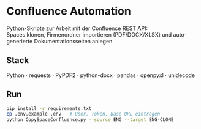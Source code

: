 # Confluence Automation

Python-Skripte zur Arbeit mit der Confluence REST API:  
Spaces klonen, Firmenordner importieren (PDF/DOCX/XLSX) und auto-generierte Dokumentationsseiten anlegen.

## Stack
Python · requests · PyPDF2 · python-docx · pandas · openpyxl · unidecode

## Run
```bash
pip install -r requirements.txt
cp .env.example .env   # User, Token, Base URL eintragen
python CopySpaceConfluence.py --source ENG --target ENG-CLONE

